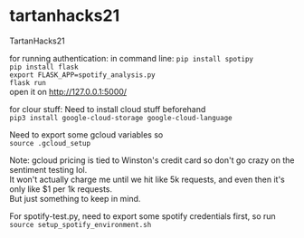 # tartanhacks21
TartanHacks21

for running authentication:
in command line:
`pip install spotipy`\
`pip install flask`\
`export FLASK_APP=spotify_analysis.py`\
`flask run`\
open it on http://127.0.0.1:5000/

for clour stuff:
Need to install cloud stuff beforehand\
`pip3 install google-cloud-storage google-cloud-language`

Need to export some gcloud variables so\
`source .gcloud_setup`

Note: gcloud pricing is tied to Winston's credit card so don't go crazy on the sentiment testing lol.\
It won't actually charge me until we hit like 5k requests, and even then it's only like $1 per 1k requests.\
But just something to keep in mind.

For spotify-test.py, need to export some spotify credentials first, so run \
`source setup_spotify_environment.sh`
